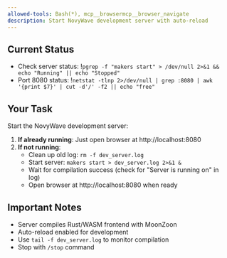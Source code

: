 ```yaml
---
allowed-tools: Bash(*), mcp__browsermcp__browser_navigate
description: Start NovyWave development server with auto-reload
---
```


## Current Status
- Check server status: !`pgrep -f "makers start" > /dev/null 2>&1 && echo "Running" || echo "Stopped"`
- Port 8080 status: !`netstat -tlnp 2>/dev/null | grep :8080 | awk '{print $7}' | cut -d'/' -f2 || echo "free"`

## Your Task
Start the NovyWave development server:

1. **If already running**: Just open browser at http://localhost:8080
2. **If not running**: 
   - Clean up old log: `rm -f dev_server.log`
   - Start server: `makers start > dev_server.log 2>&1 &`
   - Wait for compilation success (check for "Server is running on" in log)
   - Open browser at http://localhost:8080 when ready

## Important Notes
- Server compiles Rust/WASM frontend with MoonZoon
- Auto-reload enabled for development
- Use `tail -f dev_server.log` to monitor compilation
- Stop with `/stop` command